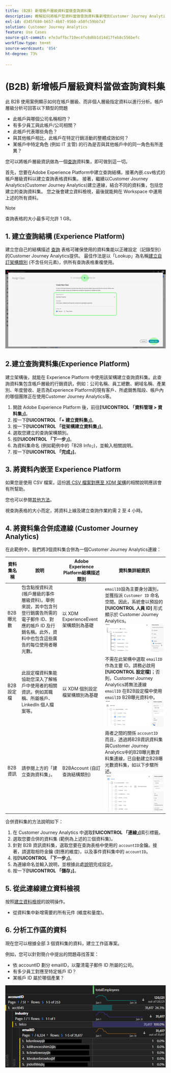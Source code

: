 ```yaml
---
title: (B2B) 新增帳戶層級資料當做查詢資料集
description: 瞭解如何將帳戶型資料當做查詢資料集新增到Customer Journey Analytics
exl-id: d345f680-b657-4b87-9560-a50fc59bb7a7
solution: Customer Journey Analytics
feature: Use Cases
source-git-commit: e7e3affbc710ec4fc8d6b1d14d17feb8c556befc
workflow-type: tm+mt
source-wordcount: '854'
ht-degree: 73%

---
```


# (B2B) 新增帳戶層級資料當做查詢資料集

此 B2B 使用案例顯示如何在帳戶層級、而非個人層級指定資料以進行分析。帳戶層級分析可回答以下類型的問題

* 此帳戶與哪個公司名稱相符？
* 有多少員工與此帳戶/公司相關？
* 此帳戶代表哪些角色？
* 與其他帳戶相比，此帳戶在特定行銷活動的整體成效如何？
* 某帳戶中特定角色 (例如 IT 主管) 的行為是否與其他帳戶中的同一角色有所差異？

您可以將帳戶層級資訊做為一個[查詢](/help/getting-started/cja-glossary.md)資料集，即可做到這一切。

首先，您要在Adobe Experience Platform中建立查詢結構，接著內嵌.csv格式的帳戶層級資料以建立查詢表格資料集。 接著，繼續以Customer Journey Analytics(Customer Journey Analytics)建立連線，結合不同的資料集，包括您建立的查詢資料集。 您之後會建立資料檢視，最後就能夠在 Workspace 中運用上述的所有資料。

>[!NOTE]
>
>查詢表格的大小最多可允許 1 GB。

## 1. 建立查詢結構 (Experience Platform)

建立您自己的結構描述 [查詢](/help/getting-started/cja-glossary.md) 表格可確保使用的資料集能以正確設定（記錄型別）的Customer Journey Analytics提供。 最佳作法是以「Lookup」為名稱[建立自訂架構類別](https://experienceleague.adobe.com/docs/experience-platform/xdm/tutorials/create-schema-ui.html?lang=zh-Hant#create-new-class) (不含任何元素)，供所有查詢表格重複使用。

![](../assets/create-new-class.png)

## 2.建立查詢資料集(Experience Platform)

建立架構後，就能在 Experience Platform 中使用該架構建立查詢資料集。此查詢資料集包含帳戶層級的行銷資訊，例如：公司名稱、員工總數、網域名稱、產業別、年度營收、是否為Experience Platform的現有客戶、所處銷售階段、帳戶內的哪個團隊正在使用Customer Journey Analytics等。

1. 開啟 Adobe Experience Platform 後，前往&#x200B;**[!UICONTROL 「資料管理 > 資料集」]**。
1. 按一下&#x200B;**[!UICONTROL 「+ 建立資料集」]**。
1. 按一下&#x200B;**[!UICONTROL 「從架構建立資料集」]**。
1. 選取您建立的查詢架構類別。
1. 按&#x200B;**[!UICONTROL 「下一步」]**。
1. 為資料集命名 (例如範例中的「B2B Info」)，並輸入相關說明。
1. 按一下&#x200B;**[!UICONTROL 「完成」]**。

## 3. 將資料內嵌至 Experience Platform

如果您是使用 CSV 檔案，這份[將 CSV 檔案對應至 XDM 架構](https://experienceleague.adobe.com/docs/experience-platform/ingestion/tutorials/map-a-csv-file.html?lang=zh-Hant)的相關說明應該會有所幫助。

您也可以參閱[其他方法](https://experienceleague.adobe.com/docs/experience-platform/ingestion/home.html?lang=zh-Hant)。

視查詢表格的大小而定，將資料上線及建立查詢作業約需 2 至 4 小時。

## 4. 將資料集合併成連線 (Customer Journey Analytics)

在此範例中，我們將3個資料集合併為一個Customer Journey Analytics連線：

| 資料集名稱 | 說明 | Adobe Experience Platform結構描述類別 | 資料集詳細資訊 |
| --- | --- | --- | --- |
| B2B 曝光數 | 包含點按資料流 (帳戶層級的事件層級資料)。舉例來說，其中包含刊登行銷廣告所需的電子郵件 ID、對應的帳戶 ID 及行銷名稱。此外，資料中也包含這些廣告的每位使用者曝光數。 | 以 XDM ExperienceEvent 架構類別為基礎 | `emailID`設為主要身分識別，並獲指派 `Customer ID` 命名空間。因此，系統會以預設的&#x200B;**[!UICONTROL 人員 ID]** 形式顯示於 Customer Journey Analytics。![曝光數](../assets/impressions-mixins.png) |
| B2B 設定檔 | 此設定檔資料集能協助您深入了解帳戶中使用者的相關資訊，例如其職稱、所屬帳戶、LinkedIn 個人檔案等。 | 以 XDM 個別設定檔架構類別為基礎 | 不需在此架構中選取 `emailID`作為主要 ID。請務必啟用 **[!UICONTROL 設定檔]**；否則，Customer Journey Analytics將無法連線 `emailID` 在B2B設定檔中使用 `emailID` B2B曝光資料中。 ![設定檔](../assets/profile-mixins.png) |
| B2B 資訊 | 請參閱上方的「建立查詢資料集」。 | B2BAccount (自訂查詢結構類別) | 兩者之間的關係 `accountID` 而且，透過將B2B資訊資料集與Customer Journey Analytics中的B2B曝光數資料集連線，已自動建立B2B曝光數資料集，如以下步驟所述。 ![查詢](../assets/lookup-mixins.png) |

合併資料集的方法說明如下：

1. 在 Customer Journey Analytics 中選取&#x200B;**[!UICONTROL 「連線」]**&#x200B;索引標籤。
1. 選取您要合併的資料集 (範例為上述的三個資料集)。
1. 針對 B2B 資訊資料集，選取您要在查詢表格中使用的 `accountID`金鑰。接著，請選取相符金鑰 (對應的維度)，以及事件資料集中的 `accountID`。
1. 按&#x200B;**[!UICONTROL 「下一步」]**。
1. 為連線命名並輸入說明，並根據此處[說明](/help/connections/create-connection.md)完成設定。
1. 按一下&#x200B;**[!UICONTROL 「儲存」]**。

## 5. 從此連線建立資料檢視

按照[建立資料檢視](/help/data-views/create-dataview.md)的說明操作。

* 從資料集中新增需要的所有元件 (維度和量度)。

## 6. 分析工作區的資料

現在您可以根據全部 3 個資料集的資料，建立工作區專案。

例如，您可以針對簡介中提出的問題尋找答案：

* 依 accountID 劃分 emailID，以釐清電子郵件 ID 所屬的公司。
* 有多少員工對應至特定帳戶 ID？
* 某帳戶 ID 屬於哪個產業？

![project-lookup2](assets/analyze.png)
